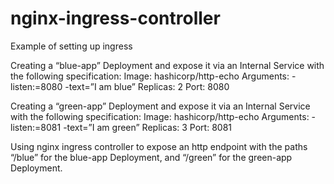 # nginx-ingress-controller
Example of setting up ingress

Creating a “blue-app” Deployment and expose it via an Internal Service with the following specification:
Image: hashicorp/http-echo
Arguments: -listen:=8080 -text=”I am blue”
Replicas: 2
Port: 8080

Creating a “green-app” Deployment and expose it via an Internal Service with the following specification:
Image: hashicorp/http-echo
Arguments: -listen:=8081 -text=”I am green”
Replicas: 3
Port: 8081

Using nginx ingress controller to expose an http endpoint with the paths “/blue” for the blue-app Deployment, and “/green” for the green-app Deployment.
